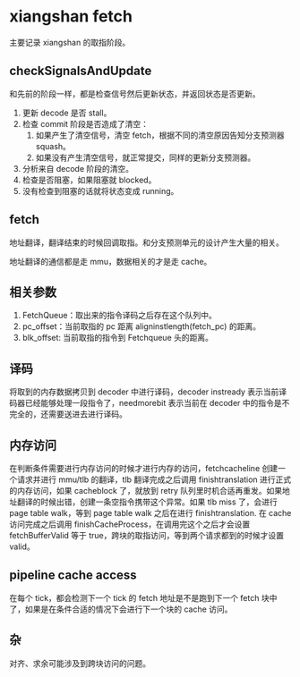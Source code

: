 # xiangshan fetch

主要记录 xiangshan 的取指阶段。

## checkSignalsAndUpdate

和先前的阶段一样，都是检查信号然后更新状态，并返回状态是否更新。

1. 更新 decode 是否 stall。
2. 检查 commit 阶段是否造成了清空：
   1. 如果产生了清空信号，清空 fetch，根据不同的清空原因告知分支预测器 squash。
   2. 如果没有产生清空信号，就正常提交，同样的更新分支预测器。
3. 分析来自 decode 阶段的清空。
4. 检查是否阻塞，如果阻塞就 blocked。
5. 没有检查到阻塞的话就将状态变成 running。

## fetch

地址翻译，翻译结束的时候回调取指。和分支预测单元的设计产生大量的相关。

地址翻译的通信都是走 mmu，数据相关的才是走 cache。

## 相关参数

1. FetchQueue：取出来的指令译码之后存在这个队列中。
2. pc_offset：当前取指的 pc 距离 aligninstlength(fetch_pc) 的距离。
3. blk_offset: 当前取指的指令到 Fetchqueue 头的距离。

## 译码

将取到的内存数据拷贝到 decoder 中进行译码，decoder instready 表示当前译码器已经能够处理一段指令了，needmorebit 表示当前在 decoder 中的指令是不完全的，还需要送进去进行译码。

## 内存访问

在判断条件需要进行内存访问的时候才进行内存的访问，fetchcacheline 创建一个请求并进行 mmu/tlb 的翻译，tlb 翻译完成之后调用 finishtranslation 进行正式的内存访问，如果 cacheblock 了，就放到 retry 队列里时机合适再重发。如果地址翻译的时候出错，创建一条空指令携带这个异常。如果 tlb miss 了，会进行 page table walk，等到 page table walk 之后在进行 finishtranslation. 在 cache 访问完成之后调用 finishCacheProcess，在调用完这个之后才会设置 fetchBufferValid 等于 true，跨块的取指访问，等到两个请求都到的时候才设置 valid。

## pipeline cache access

在每个 tick，都会检测下一个 tick 的 fetch 地址是不是跑到下一个 fetch 块中了，如果是在条件合适的情况下会进行下一个块的 cache 访问。

## 杂

对齐、求余可能涉及到跨块访问的问题。

